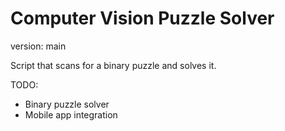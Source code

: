 # Computer Vision Puzzle Solver

version: main

Script that scans for a binary puzzle and solves it.


TODO:
- Binary puzzle solver
- Mobile app integration

